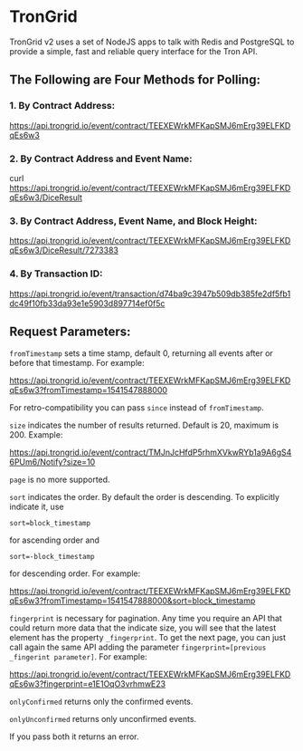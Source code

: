 # TronGrid

TronGrid v2 uses a set of NodeJS apps to talk with Redis and PostgreSQL to provide a simple, fast and reliable query interface for the Tron API.


## The Following are Four Methods for Polling:
### 1.  By Contract Address:<br>

https://api.trongrid.io/event/contract/TEEXEWrkMFKapSMJ6mErg39ELFKDqEs6w3
    
### 2.  By Contract Address and Event Name:<br>

curl https://api.trongrid.io/event/contract/TEEXEWrkMFKapSMJ6mErg39ELFKDqEs6w3/DiceResult

### 3.  By Contract Address, Event Name, and Block Height:

https://api.trongrid.io/event/contract/TEEXEWrkMFKapSMJ6mErg39ELFKDqEs6w3/DiceResult/7273383
    
### 4.  By Transaction ID:<br>

https://api.trongrid.io/event/transaction/d74ba9c3947b509db385fe2df5fb1dc49f10fb33da93e1e5903d897714ef0f5c


## Request Parameters:<br>
`fromTimestamp` sets a time stamp, default 0, returning all events after or before that timestamp. For example:

https://api.trongrid.io/event/contract/TEEXEWrkMFKapSMJ6mErg39ELFKDqEs6w3?fromTimestamp=1541547888000
 
For retro-compatibility you can pass `since` instead of `fromTimestamp`.
    
`size` indicates the number of results returned. Default is 20, maximum is 200. Example:

https://api.trongrid.io/event/contract/TMJnJcHfdP5rhmXVkwRYb1a9A6gS46PUm6/Notify?size=10
    
    
`page` is no more supported.
    
`sort` indicates the order. By default the order is descending. To explicitly indicate it, use
```
sort=block_timestamp
```
for ascending order and 
```
sort=-block_timestamp
```
for descending order. For example:

https://api.trongrid.io/event/contract/TEEXEWrkMFKapSMJ6mErg39ELFKDqEs6w3?fromTimestamp=1541547888000&sort=block_timestamp


`fingerprint` is necessary for pagination. Any time you require an API that could return more data that the indicate size, you will see that the latest element has the property `_fingerprint`. To get the next page, you can just call again the same API adding the parameter `fingerprint=[previous _fingerint parameter]`. For example:

https://api.trongrid.io/event/contract/TEEXEWrkMFKapSMJ6mErg39ELFKDqEs6w3?fingerprint=e1E1OqO3vrhmwE23


`onlyConfirmed` returns only the confirmed events.

`onlyUnconfirmed` returns only unconfirmed events.

If you pass both it returns an error.

